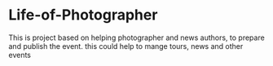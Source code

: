 # Life-of-Photographer
This is project  based on helping photographer and news authors, to prepare and publish the event. this could help to mange tours, news and other events
